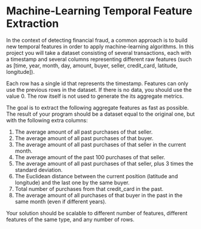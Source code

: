 # Machine-Learning Temporal Feature Extraction

In the context of detecting financial fraud, a common approach is to build new temporal features in order to apply machine-learning algorithms. In this project you will take a dataset consisting of several transactions, each with a timestamp and several columns representing different raw features (such as [time, year, month, day, amount, buyer, seller, credit_card, latitude, longitude]).

Each row has a single id that represents the timestamp. Features can only use the previous rows in the dataset. If there is no data, you should use the value 0. The row itself is not used to generate the its aggregate metrics.

The goal is to extract the following aggregate features as fast as possible. The result of your program should be a dataset equal to the original one, but with the following extra columns:


1) The average amount of all past purchases of that seller.
2) The average amount of all past purchases of that buyer.
3) The average amount of all past purchases of that seller in the current month.
4) The average amount of the past 100 purchases of that seller.
5) The average amount of all past purchases of that seller, plus 3 times the standard deviation.
6) The Euclidean distance between the current position (latitude and longitude) and the last one by the same buyer.
7) Total number of purchases from that credit_card in the past.
8) The average amount of all purchases of that buyer in the past in the same month (even if different years).


Your solution should be scalable to different number of features, different features of the same type, and any number of rows.